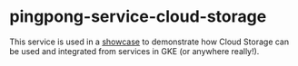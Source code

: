 # pingpong-service-cloud-storage

This service is used in a [showcase](https://github.com/grzzboot/pingpong-service/wiki/1.8-Using-Cloud-Storage) to demonstrate how Cloud Storage can be used and integrated from services in GKE (or anywhere really!).